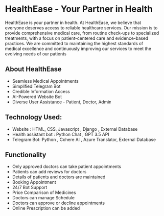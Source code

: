 # HealthEase - Your Partner in Health

HealthEase is your partner in health. At HealthEase, we believe that everyone deserves access to reliable healthcare services. Our mission is to provide comprehensive medical care, from routine check-ups to specialized treatments, with a focus on patient-centered care and evidence-based practices. We are committed to maintaining the highest standards of medical excellence and continuously improving our services to meet the evolving needs of our patients
	

## About HealthEase
- Seamless Medical Appointments
- Simplified Telegram Bot
- Credible Information Access
- AI-Powered Website Bot
- Diverse User Assistance - Patient, Doctor, Admin

## Technology Used:
- Website : HTML, CSS, Javascript , Django , External Database
- Health assistant bot :  Python Chat , GPT 3.5 API
- Telegram Bot: Python , Cohere AI , Azure Translator, External Database

## Functionality

- Only approved doctors can take patient appointments
- Patients can add reviews for doctors
- Details of patients and doctors are maintained
- Booking Appointment
- 24/7 Bot Support
- Price Comparison of Medicines
- Doctors can manage Schedule
- Doctors can approve or decline appointments
- Online Prescription can be added





